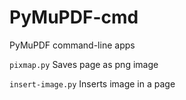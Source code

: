 # PyMuPDF-cmd
PyMuPDF command-line apps

```pixmap.py```        Saves page as png image

```insert-image.py```  Inserts image in a page
